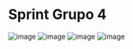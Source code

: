 # Sprint Grupo 4 
![image](https://github.com/Grupo-4-MedTech/MedTech/assets/142421680/75959440-6fd3-4a07-8072-79b22fa1dc9d)
![image](https://github.com/Grupo-4-MedTech/MedTech/assets/142421680/d0885955-ab1b-4f13-9f39-b43e1f160ae1)
![image](https://github.com/Grupo-4-MedTech/MedTech/assets/142421680/52a90eb8-3c6e-43fe-867d-854bb87596a7)
![image](https://github.com/Grupo-4-MedTech/MedTech/assets/142421680/3129a467-075f-45d6-ac32-6cfccf28392b)
